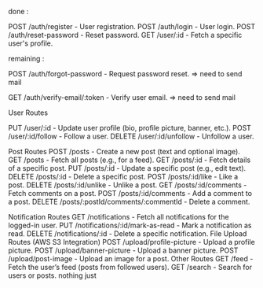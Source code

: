 done :

POST /auth/register - User registration.
POST /auth/login - User login.
POST /auth/reset-password - Reset password.
GET /user/:id - Fetch a specific user's profile.


remaining : 

POST /auth/forgot-password - Request password reset. => need to send mail 

GET /auth/verify-email/:token - Verify user email.  => need to send mail


User Routes

PUT /user/:id - Update user profile (bio, profile picture, banner, etc.).
POST /user/:id/follow - Follow a user.
DELETE /user/:id/unfollow - Unfollow a user.

Post Routes
POST /posts - Create a new post (text and optional image).
GET /posts - Fetch all posts (e.g., for a feed).
GET /posts/:id - Fetch details of a specific post.
PUT /posts/:id - Update a specific post (e.g., edit text).
DELETE /posts/:id - Delete a specific post.
POST /posts/:id/like - Like a post.
DELETE /posts/:id/unlike - Unlike a post.
GET /posts/:id/comments - Fetch comments on a post.
POST /posts/:id/comments - Add a comment to a post.
DELETE /posts/:postId/comments/:commentId - Delete a comment.


Notification Routes
GET /notifications - Fetch all notifications for the logged-in user.
PUT /notifications/:id/mark-as-read - Mark a notification as read.
DELETE /notifications/:id - Delete a specific notification.
File Upload Routes (AWS S3 Integration)
POST /upload/profile-picture - Upload a profile picture.
POST /upload/banner-picture - Upload a banner picture.
POST /upload/post-image - Upload an image for a post.
Other Routes
GET /feed - Fetch the user’s feed (posts from followed users).
GET /search - Search for users or posts. nothing just 